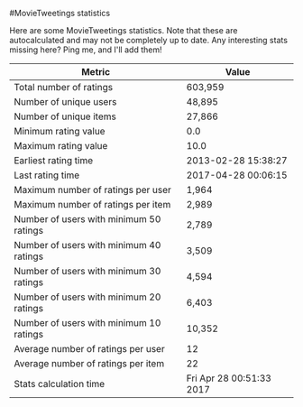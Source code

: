 #MovieTweetings statistics

Here are some MovieTweetings statistics. Note that these are autocalculated and may not be completely up to date. Any interesting stats missing here? Ping me, and I'll add them!

Metric | Value
--- | ---
Total number of ratings                 | 603,959
Number of unique users                  | 48,895
Number of unique items                  | 27,866
Minimum rating value                    | 0.0
Maximum rating value                    | 10.0
Earliest rating time                    | 2013-02-28 15:38:27
Last rating time                        | 2017-04-28 00:06:15
Maximum number of ratings per user      | 1,964
Maximum number of ratings per item      | 2,989
Number of users with minimum 50 ratings | 2,789
Number of users with minimum 40 ratings | 3,509
Number of users with minimum 30 ratings | 4,594
Number of users with minimum 20 ratings | 6,403
Number of users with minimum 10 ratings | 10,352
Average number of ratings per user      | 12
Average number of ratings per item      | 22
Stats calculation time                  | Fri Apr 28 00:51:33 2017

